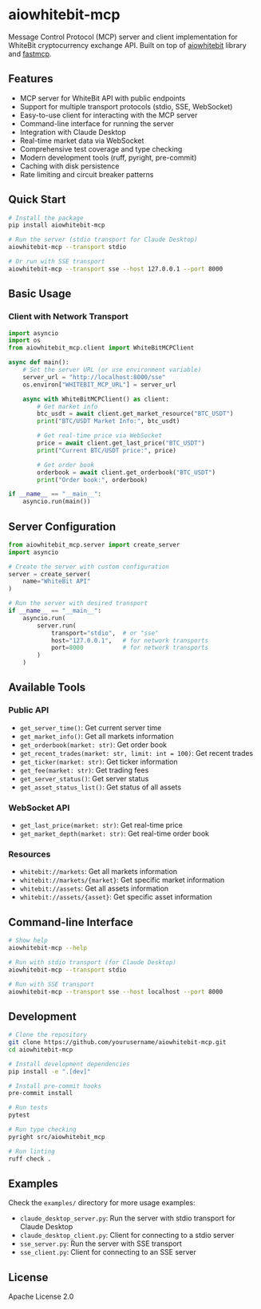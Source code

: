 # aiowhitebit-mcp

Message Control Protocol (MCP) server and client implementation for WhiteBit cryptocurrency exchange API. Built on
top of [aiowhitebit](https://github.com/doubledare704/aiowhitebit) library and [fastmcp](https://github.com/jlowin/fastmcp).

## Features

- MCP server for WhiteBit API with public endpoints
- Support for multiple transport protocols (stdio, SSE, WebSocket)
- Easy-to-use client for interacting with the MCP server
- Command-line interface for running the server
- Integration with Claude Desktop
- Real-time market data via WebSocket
- Comprehensive test coverage and type checking
- Modern development tools (ruff, pyright, pre-commit)
- Caching with disk persistence
- Rate limiting and circuit breaker patterns

## Quick Start

```bash
# Install the package
pip install aiowhitebit-mcp

# Run the server (stdio transport for Claude Desktop)
aiowhitebit-mcp --transport stdio

# Or run with SSE transport
aiowhitebit-mcp --transport sse --host 127.0.0.1 --port 8000
```

## Basic Usage

### Client with Network Transport

```python
import asyncio
import os
from aiowhitebit_mcp.client import WhiteBitMCPClient

async def main():
    # Set the server URL (or use environment variable)
    server_url = "http://localhost:8000/sse"
    os.environ["WHITEBIT_MCP_URL"] = server_url

    async with WhiteBitMCPClient() as client:
        # Get market info
        btc_usdt = await client.get_market_resource("BTC_USDT")
        print("BTC/USDT Market Info:", btc_usdt)

        # Get real-time price via WebSocket
        price = await client.get_last_price("BTC_USDT")
        print("Current BTC/USDT price:", price)

        # Get order book
        orderbook = await client.get_orderbook("BTC_USDT")
        print("Order book:", orderbook)

if __name__ == "__main__":
    asyncio.run(main())
```

## Server Configuration

```python
from aiowhitebit_mcp.server import create_server
import asyncio

# Create the server with custom configuration
server = create_server(
    name="WhiteBit API"
)

# Run the server with desired transport
if __name__ == "__main__":
    asyncio.run(
        server.run(
            transport="stdio",  # or "sse"
            host="127.0.0.1",   # for network transports
            port=8000           # for network transports
        )
    )
```

## Available Tools

### Public API
- `get_server_time()`: Get current server time
- `get_market_info()`: Get all markets information
- `get_orderbook(market: str)`: Get order book
- `get_recent_trades(market: str, limit: int = 100)`: Get recent trades
- `get_ticker(market: str)`: Get ticker information
- `get_fee(market: str)`: Get trading fees
- `get_server_status()`: Get server status
- `get_asset_status_list()`: Get status of all assets

### WebSocket API
- `get_last_price(market: str)`: Get real-time price
- `get_market_depth(market: str)`: Get real-time order book

### Resources
- `whitebit://markets`: Get all markets information
- `whitebit://markets/{market}`: Get specific market information
- `whitebit://assets`: Get all assets information
- `whitebit://assets/{asset}`: Get specific asset information

## Command-line Interface

```bash
# Show help
aiowhitebit-mcp --help

# Run with stdio transport (for Claude Desktop)
aiowhitebit-mcp --transport stdio

# Run with SSE transport
aiowhitebit-mcp --transport sse --host localhost --port 8000
```

## Development

```bash
# Clone the repository
git clone https://github.com/yourusername/aiowhitebit-mcp.git
cd aiowhitebit-mcp

# Install development dependencies
pip install -e ".[dev]"

# Install pre-commit hooks
pre-commit install

# Run tests
pytest

# Run type checking
pyright src/aiowhitebit_mcp

# Run linting
ruff check .
```

## Examples

Check the `examples/` directory for more usage examples:

- `claude_desktop_server.py`: Run the server with stdio transport for Claude Desktop
- `claude_desktop_client.py`: Client for connecting to a stdio server
- `sse_server.py`: Run the server with SSE transport
- `sse_client.py`: Client for connecting to an SSE server

## License

Apache License 2.0
